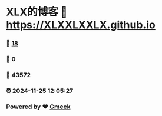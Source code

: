 # XLX的博客 :link: https://XLXXLXXLX.github.io 
### :page_facing_up: [18](https://XLXXLXXLX.github.io/tag.html) 
### :speech_balloon: 0 
### :hibiscus: 43572 
### :alarm_clock: 2024-11-25 12:05:27 
### Powered by :heart: [Gmeek](https://github.com/Meekdai/Gmeek)
